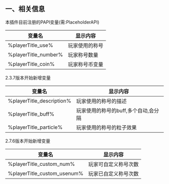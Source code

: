 <!-- docs/PlayerTitle/zh_CN/PlaceholderAPI.md -->

## 一、相关信息
本插件目前注册的PAPI变量(需:PlaceholderAPI)

|变量名   | 显示内容  |
| ------------ | ------------ |
|  %playerTitle_use% |  玩家使用的称号 |
| %playerTitle_number%| 玩家称号数量 |
| %playerTitle_coin% | 玩家称号币变量|

2.3.7版本开始新增变量

|变量名   | 显示内容  |
| ------------ | ------------ |
| %playerTitle_description%| 玩家使用的称号的描述 |
| %playerTitle_buff%| 玩家使用的称号的buff,多个自动,会分隔 |
| %playerTitle_particle%| 玩家使用的称号的粒子效果 |

2.7.6版本开始新增变量

|变量名   | 显示内容  |
| ------------ | ------------ |
| %playerTitle_custom_num%| 玩家可自定义称号次数 |
| %playerTitle_custom_usenum%|玩家已自定义称号次数|